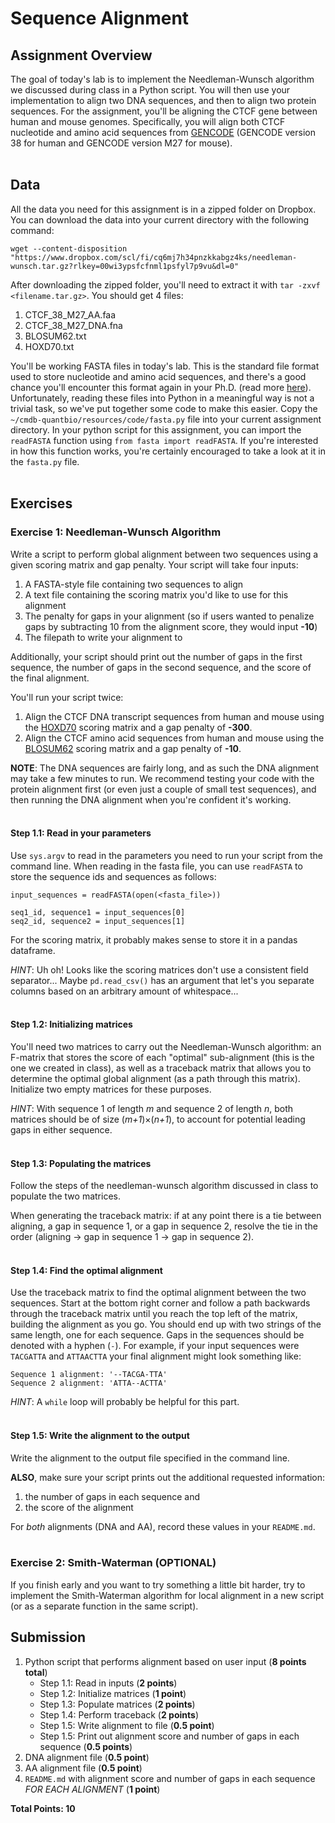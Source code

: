 # Sequence Alignment

## Assignment Overview

The goal of today's lab is to implement the Needleman-Wunsch algorithm we discussed during class in a Python script. You will then use your implementation to align two DNA sequences, and then to align two protein sequences. For the assignment, you'll be aligning the CTCF gene between human and mouse genomes. Specifically, you will align both CTCF nucleotide and amino acid sequences from [GENCODE](https://www.gencodegenes.org/) (GENCODE version 38 for human and GENCODE version M27 for mouse).<br><br>

## Data

All the data you need for this assignment is in a zipped folder on Dropbox. You can download the data into your current directory with the following command:

```
wget --content-disposition "https://www.dropbox.com/scl/fi/cq6mj7h34pnzkkabgz4ks/needleman-wunsch.tar.gz?rlkey=00wi3ypsfcfnml1psfyl7p9vu&dl=0"
```

After downloading the zipped folder, you'll need to extract it with `tar -zxvf <filename.tar.gz>`. You should get 4 files:
1. CTCF_38_M27_AA.faa
2. CTCF_38_M27_DNA.fna
3. BLOSUM62.txt
4. HOXD70.txt

You'll be working FASTA files in today's lab. This is the standard file format used to store nucleotide and amino acid sequences, and there's a good chance you'll encounter this format again in your Ph.D. (read more [here](https://blast.ncbi.nlm.nih.gov/Blast.cgi?CMD=Web&PAGE_TYPE=BlastDocs&DOC_TYPE=BlastHelp)). Unfortunately, reading these files into Python in a meaningful way is not a trivial task, so we've put together some code to make this easier. Copy the `~/cmdb-quantbio/resources/code/fasta.py` file into your current assignment directory. In your python script for this assignment, you can import the `readFASTA`  function using `from fasta import readFASTA`. If you're interested in how this function works, you're certainly encouraged to take a look at it in the `fasta.py` file.<br><br>

## Exercises

### Exercise 1: Needleman-Wunsch Algorithm

Write a script to perform global alignment between two sequences using a given scoring matrix and gap penalty. Your script will take four inputs:
1. A FASTA-style file containing two sequences to align
2. A text file containing the scoring matrix you'd like to use for this alignment
3. The penalty for gaps in your alignment (so if users wanted to penalize gaps by subtracting 10 from the alignment score, they would input **-10**)
4. The filepath to write your alignment to

Additionally, your script should print out the number of gaps in the first sequence, the number of gaps in the second sequence, and the score of the final alignment.

You'll run your script twice:
1. Align the CTCF DNA transcript sequences from human and mouse using the [HOXD70](https://pubmed.ncbi.nlm.nih.gov/11928468/) scoring matrix and a gap penalty of **-300**.
2. Align the CTCF amino acid sequences from human and mouse using the [BLOSUM62](https://www.pnas.org/content/89/22/10915) scoring matrix and a gap penalty of **-10**.

**NOTE**: The DNA sequences are fairly long, and as such the DNA alignment may take a few minutes to run. We recommend testing your code with the protein alignment first (or even just a couple of small test sequences), and then running the DNA alignment when you're confident it's working.<br><br>

#### Step 1.1: Read in your parameters

Use `sys.argv` to read in the parameters you need to run your script from the command line. When reading in the fasta file, you can use `readFASTA` to store the sequence ids and sequences as follows:

```
input_sequences = readFASTA(open(<fasta_file>))

seq1_id, sequence1 = input_sequences[0]
seq2_id, sequence2 = input_sequences[1]
```

For the scoring matrix, it probably makes sense to store it in a pandas dataframe.

*HINT*: Uh oh! Looks like the scoring matrices don't use a consistent field separator... Maybe `pd.read_csv()` has an argument that let's you separate columns based on an arbitrary amount of whitespace...<br><br>

#### Step 1.2: Initializing matrices

You'll need two matrices to carry out the Needleman-Wunsch algorithm: an F-matrix that stores the score of each "optimal" sub-alignment (this is the one we created in class), as well as a traceback matrix that allows you to determine the optimal global alignment (as a path through this matrix). Initialize two empty matrices for these purposes.

*HINT*: With sequence 1 of length *m* and sequence 2 of length *n*, both matrices should be of size (*m+1*)×(*n+1*), to account for potential leading gaps in either sequence.<br><br>

#### Step 1.3: Populating the matrices

Follow the steps of the needleman-wunsch algorithm discussed in class to populate the two matrices.

When generating the traceback matrix: if at any point there is a tie between aligning, a gap in sequence 1, or a gap in sequence 2, resolve the tie in the order (aligning -> gap in sequence 1 -> gap in sequence 2).<br><br>

#### Step 1.4: Find the optimal alignment

Use the traceback matrix to find the optimal alignment between the two sequences. Start at the bottom right corner and follow a path backwards through the traceback matrix until you reach the top left of the matrix, building the alignment as you go. You should end up with two strings of the same length, one for each sequence. Gaps in the sequences should be denoted with a hyphen (`-`). For example, if your input sequences were `TACGATTA` and `ATTAACTTA` your final alignment might look something like:

```
Sequence 1 alignment: '--TACGA-TTA'
Sequence 2 alignment: 'ATTA--ACTTA'
```

*HINT*: A `while` loop will probably be helpful for this part.<br><br>

#### Step 1.5: Write the alignment to the output

Write the alignment to the output file specified in the command line.

**ALSO**, make sure your script prints out the additional requested information:
1. the number of gaps in each sequence and
2. the score of the  alignment 

For *both* alignments (DNA and AA), record these values in your `README.md`.<br><br>

### Exercise 2: Smith-Waterman (OPTIONAL)

If you finish early and you want to try something a little bit harder, try to implement the Smith-Waterman algorithm for local alignment in a new script (or as a separate function in the same script).

## Submission

1. Python script that performs alignment based on user input (**8 points total**)
	* Step 1.1: Read in inputs (**2 points**)
	* Step 1.2: Initialize matrices (**1 point**)
	* Step 1.3: Populate matrices (**2 points**)
	* Step 1.4: Perform traceback (**2 points**) 
	* Step 1.5: Write alignment to file (**0.5 point**)
	* Step 1.5: Print out alignment score and number of gaps in each sequence (**0.5 points**)
2. DNA alignment file (**0.5 point**)
3. AA alignment file (**0.5 point**)
4. `README.md` with alignment score and number of gaps in each sequence *FOR EACH ALIGNMENT* (**1 point**)

**Total Points: 10**

<br><br>
